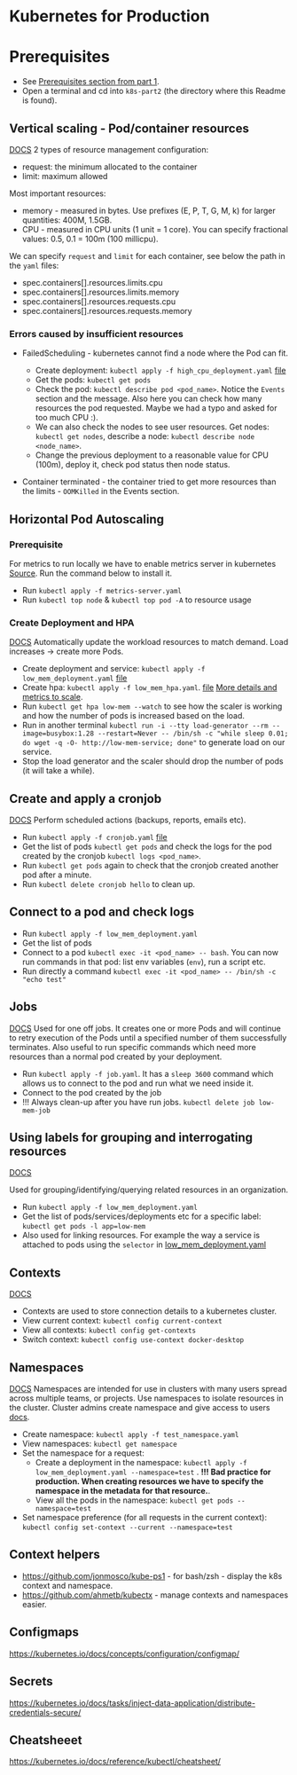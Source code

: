 # Kubernetes for Production

# Prerequisites

- See [Prerequisites section from part 1](../k8s-part1/README.md).
- Open a terminal and cd into `k8s-part2` (the directory where this Readme is found).

## Vertical scaling - Pod/container resources

[DOCS](https://kubernetes.io/docs/concepts/configuration/manage-resources-containers/)
2 types of resource management configuration:

- request: the minimum allocated to the container
- limit: maximum allowed

Most important resources:

- memory - measured in bytes. Use prefixes (E, P, T, G, M, k) for larger quantities: 400M, 1.5GB.
- CPU - measured in CPU units (1 unit = 1 core). You can specify fractional values: 0.5, 0.1 = 100m (100 millicpu).

We can specify `request` and `limit` for each container, see below the path in the `yaml` files:

- spec.containers[].resources.limits.cpu
- spec.containers[].resources.limits.memory
- spec.containers[].resources.requests.cpu
- spec.containers[].resources.requests.memory

### Errors caused by insufficient resources

- FailedScheduling - kubernetes cannot find a node where the Pod can fit.

  - Create deployment: `kubectl apply -f high_cpu_deployment.yaml` [file](./high_cpu_deployment.yaml)
  - Get the pods: `kubectl get pods`
  - Check the pod: `kubectl describe pod <pod_name>`. Notice the `Events` section and the message. Also here you can check how many resources the pod requested. Maybe we had a typo and asked for too much CPU :).
  - We can also check the nodes to see user resources. Get nodes: `kubectl get nodes`, describe a node: `kubectl describe node <node_name>`.
  - Change the previous deployment to a reasonable value for CPU (100m), deploy it, check pod status then node status.

- Container terminated - the container tried to get more resources than the limits - `OOMKilled` in the Events section.

## Horizontal Pod Autoscaling

### Prerequisite

For metrics to run locally we have to enable metrics server in kubernetes [Source](https://dev.to/docker/enable-kubernetes-metrics-server-on-docker-desktop-5434). Run the command below to install it.

- Run `kubectl apply -f metrics-server.yaml`
- Run `kubectl top node` & `kubectl top pod -A` to resource usage

### Create Deployment and HPA

[DOCS](https://kubernetes.io/docs/tasks/run-application/horizontal-pod-autoscale/)
Automatically update the workload resources to match demand. Load increases -> create more Pods.

- Create deployment and service: `kubectl apply -f low_mem_deployment.yaml` [file](./low_mem_deployment.yaml)
- Create hpa: `kubectl apply -f low_mem_hpa.yaml`. [file](./low_mem_hpa.yaml)
  [More details and metrics to scale](https://kubernetes.io/docs/tasks/run-application/horizontal-pod-autoscale-walkthrough/#autoscaling-on-multiple-metrics-and-custom-metrics).
- Run `kubectl get hpa low-mem --watch` to see how the scaler is working and how the number of pods is increased based on the load.
- Run in another terminal `kubectl run -i --tty load-generator --rm --image=busybox:1.28 --restart=Never -- /bin/sh -c "while sleep 0.01; do wget -q -O- http://low-mem-service; done"` to generate load on our service.
- Stop the load generator and the scaler should drop the number of pods (it will take a while).

## Create and apply a cronjob

[DOCS](https://kubernetes.io/docs/concepts/workloads/controllers/cron-jobs/)
Perform scheduled actions (backups, reports, emails etc).

- Run `kubectl apply -f cronjob.yaml` [file](./cronjob.yaml)
- Get the list of pods `kubectl get pods` and check the logs for the pod created by the cronjob `kubectl logs <pod_name>`.
- Run `kubectl get pods` again to check that the cronjob created another pod after a minute.
- Run `kubectl delete cronjob hello` to clean up.

## Connect to a pod and check logs

- Run `kubectl apply -f low_mem_deployment.yaml`
- Get the list of pods
- Connect to a pod `kubectl exec -it <pod_name> -- bash`. You can now run commands in that pod: list env variables (`env`), run a script etc.
- Run directly a command `kubectl exec -it <pod_name> -- /bin/sh -c "echo test"`

## Jobs

[DOCS](https://kubernetes.io/docs/concepts/workloads/controllers/job/)
Used for one off jobs. It creates one or more Pods and will continue to retry execution of the Pods until a specified number of them successfully terminates.
Also useful to run specific commands which need more resources than a normal pod created by your deployment.

- Run `kubectl apply -f job.yaml`. It has a `sleep 3600` command which allows us to connect to the pod and run what we need inside it.
- Connect to the pod created by the job
- !!! Always clean-up after you have run jobs. `kubectl delete job low-mem-job`

## Using labels for grouping and interrogating resources

[DOCS](https://kubernetes.io/docs/concepts/overview/working-with-objects/labels/)

Used for grouping/identifying/querying related resources in an organization.

- Run `kubectl apply -f low_mem_deployment.yaml`
- Get the list of pods/services/deployments etc for a specific label: `kubectl get pods -l app=low-mem`
- Also used for linking resources. For example the way a service is attached to pods using the `selector` in [low_mem_deployment.yaml](./low_mem_deployment.yaml)

## Contexts

[DOCS](https://kubernetes.io/docs/tasks/access-application-cluster/configure-access-multiple-clusters/)

- Contexts are used to store connection details to a kubernetes cluster.
- View current context: `kubectl config current-context`
- View all contexts: `kubectl config get-contexts`
- Switch context: `kubectl config use-context docker-desktop`

## Namespaces

[DOCS](https://kubernetes.io/docs/concepts/overview/working-with-objects/namespaces/)
Namespaces are intended for use in clusters with many users spread across multiple teams, or projects. Use namespaces to isolate resources in the cluster. Cluster admins create namespace and give access to users [docs](https://kubernetes.io/docs/tasks/administer-cluster/namespaces/).

- Create namespace: `kubectl apply -f test_namespace.yaml`
- View namespaces: `kubectl get namespace`
- Set the namespace for a request:
  - Create a deployment in the namespace: `kubectl apply -f low_mem_deployment.yaml --namespace=test` . <b>!!! Bad practice for production. When creating resources we have to specify the namespace in the metadata for that resource.</b>.
  - View all the pods in the namespace: `kubectl get pods --namespace=test`
- Set namespace preference (for all requests in the current context): `kubectl config set-context --current --namespace=test`

## Context helpers

- https://github.com/jonmosco/kube-ps1 - for bash/zsh - display the k8s context and namespace.
- https://github.com/ahmetb/kubectx - manage contexts and namespaces easier.

## Configmaps

https://kubernetes.io/docs/concepts/configuration/configmap/

## Secrets

https://kubernetes.io/docs/tasks/inject-data-application/distribute-credentials-secure/

## Cheatsheeet

https://kubernetes.io/docs/reference/kubectl/cheatsheet/
